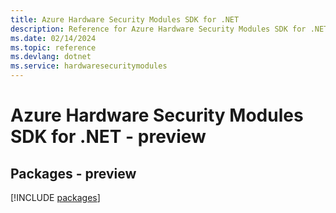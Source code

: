 ```yaml
---
title: Azure Hardware Security Modules SDK for .NET
description: Reference for Azure Hardware Security Modules SDK for .NET
ms.date: 02/14/2024
ms.topic: reference
ms.devlang: dotnet
ms.service: hardwaresecuritymodules
---
```

# Azure Hardware Security Modules SDK for .NET - preview
## Packages - preview
[!INCLUDE [packages](hardware-security-modules-index.md)]